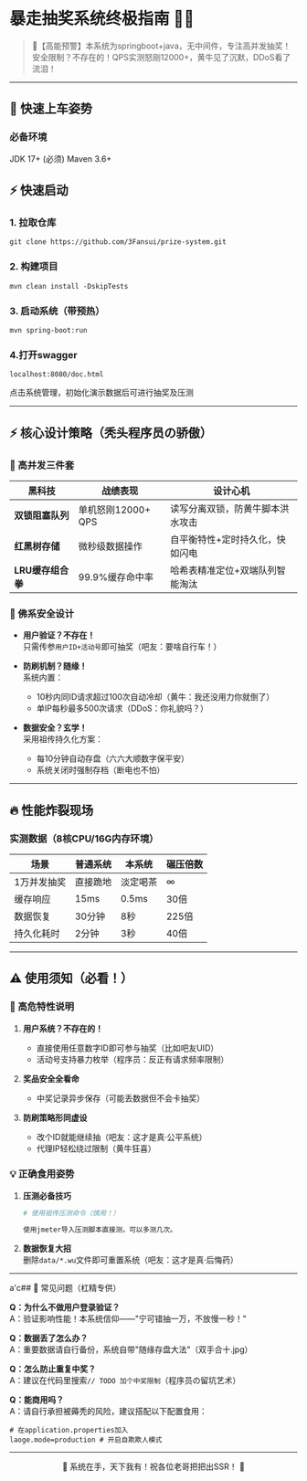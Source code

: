 # 暴走抽奖系统终极指南 🚀🎉

> 📢【高能预警】本系统为springboot+java，无中间件，专注高并发抽奖！安全限制？不存在的！QPS实测怒刚12000+，黄牛见了沉默，DDoS看了流泪！

---

## 🚗 快速上车姿势

### 必备环境

   JDK 17+ (必须)
   Maven 3.6+ 

## ⚡ 快速启动

### 1. 拉取仓库

```
git clone https://github.com/3Fansui/prize-system.git
```

### 2. 构建项目

```
mvn clean install -DskipTests
```

### 3. 启动系统（带预热）

```
mvn spring-boot:run
```

### 4.打开swagger

```
localhost:8080/doc.html
```

点击系统管理，初始化演示数据后可进行抽奖及压测

---

## ⚡ 核心设计策略（秃头程序员の骄傲）

### 🚀 高并发三件套

| 黑科技          | 战绩表现           | 设计心机             |
| ------------ | -------------- | ---------------- |
| **双锁阻塞队列**   | 单机怒刚12000+ QPS | 读写分离双锁，防黄牛脚本洪水攻击 |
| **红黑树存储**    | 微秒级数据操作        | 自平衡特性+定时持久化，快如闪电 |
| **LRU缓存组合拳** | 99.9%缓存命中率     | 哈希表精准定位+双端队列智能淘汰 |

### 📌 佛系安全设计

- **用户验证？不存在！**  
  只需传参`用户ID+活动号`即可抽奖（吧友：要啥自行车！）

- **防刷机制？随缘！**  
  系统内置：
  
  - 10秒内同ID请求超过100次自动冷却（黄牛：我还没用力你就倒了）
  - 单IP每秒最多500次请求（DDoS：你礼貌吗？）

- **数据安全？玄学！**  
  采用祖传持久化方案：
  
  - 每10分钟自动存盘（六六大顺数字保平安）
  - 系统关闭时强制存档（断电也不怕）

---

## 🔥 性能炸裂现场

### 实测数据（8核CPU/16G内存环境）

| 场景     | 普通系统 | 本系统   | 碾压倍数 |
| ------ | ---- | ----- | ---- |
| 1万并发抽奖 | 直接跪地 | 淡定喝茶  | ∞    |
| 缓存响应   | 15ms | 0.5ms | 30倍  |
| 数据恢复   | 30分钟 | 8秒    | 225倍 |
| 持久化耗时  | 2分钟  | 3秒    | 40倍  |

---

## ⚠️ 使用须知（必看！）

### 🚨 高危特性说明

1. **用户系统？不存在的！**  
   
   - 直接使用任意数字ID即可参与抽奖（比如吧友UID）
   - 活动号支持暴力枚举（程序员：反正有请求频率限制）

2. **奖品安全全看命**  
   
   - 中奖记录异步保存（可能丢数据但不会卡抽奖）

3. **防刷策略形同虚设**  
   
   - 改个ID就能继续抽（吧友：这才是真·公平系统）
   - 代理IP轻松绕过限制（黄牛狂喜）

### 💡 正确食用姿势

1. **压测必备技巧**  
   
   ```bash
   # 使用祖传压测命令（慎用！）
   
   使用jmeter导入压测脚本直接测，可以多测几次。
   ```

2. **数据恢复大招**  
   删除`data/*.wu`文件即可重置系统（吧友：这才是真·后悔药）

---

a'c## 🐧 常见问题（杠精专供）

**Q：为什么不做用户登录验证？**  
A：验证影响性能！本系统信仰——"宁可错抽一万，不放慢一秒！"

**Q：数据丢了怎么办？**  
A：重要数据请自行备份，系统自带"随缘存盘大法"（双手合十.jpg）

**Q：怎么防止重复中奖？**  
A：建议在代码里搜索`// TODO 加个中奖限制`（程序员の留坑艺术）

**Q：能商用吗？**  
A：请自行承担被薅秃的风险，建议搭配以下配置食用：

```properties
# 在application.properties加入
laoge.mode=production # 开启自欺欺人模式
```

---

<center>🎉 系统在手，天下我有！祝各位老哥把把出SSR！ 🎉</center>
